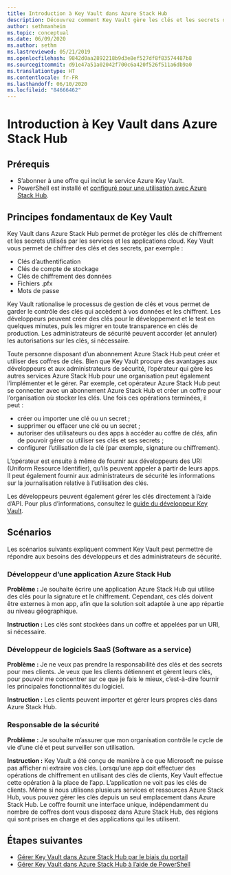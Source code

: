 ```yaml
---
title: Introduction à Key Vault dans Azure Stack Hub
description: Découvrez comment Key Vault gère les clés et les secrets dans Azure Stack Hub.
author: sethmanheim
ms.topic: conceptual
ms.date: 06/09/2020
ms.author: sethm
ms.lastreviewed: 05/21/2019
ms.openlocfilehash: 9842d0aa2892218b9d3e8ef527df8f83574487b8
ms.sourcegitcommit: d91e47a51a02042f700c6a420f526f511a6db9a0
ms.translationtype: HT
ms.contentlocale: fr-FR
ms.lasthandoff: 06/10/2020
ms.locfileid: "84666462"
---
```

# <a name="introduction-to-key-vault-in-azure-stack-hub"></a>Introduction à Key Vault dans Azure Stack Hub

## <a name="prerequisites"></a>Prérequis

* S’abonner à une offre qui inclut le service Azure Key Vault.  
* PowerShell est installé et [configuré pour une utilisation avec Azure Stack Hub](azure-stack-powershell-configure-user.md).

## <a name="key-vault-basics"></a>Principes fondamentaux de Key Vault

Key Vault dans Azure Stack Hub permet de protéger les clés de chiffrement et les secrets utilisés par les services et les applications cloud. Key Vault vous permet de chiffrer des clés et des secrets, par exemple :

* Clés d’authentification
* Clés de compte de stockage
* Clés de chiffrement des données
* Fichiers .pfx
* Mots de passe

Key Vault rationalise le processus de gestion de clés et vous permet de garder le contrôle des clés qui accèdent à vos données et les chiffrent. Les développeurs peuvent créer des clés pour le développement et le test en quelques minutes, puis les migrer en toute transparence en clés de production. Les administrateurs de sécurité peuvent accorder (et annuler) les autorisations sur les clés, si nécessaire.

Toute personne disposant d’un abonnement Azure Stack Hub peut créer et utiliser des coffres de clés. Bien que Key Vault procure des avantages aux développeurs et aux administrateurs de sécurité, l’opérateur qui gère les autres services Azure Stack Hub pour une organisation peut également l’implémenter et le gérer. Par exemple, cet opérateur Azure Stack Hub peut se connecter avec un abonnement Azure Stack Hub et créer un coffre pour l’organisation où stocker les clés. Une fois ces opérations terminées, il peut :

* créer ou importer une clé ou un secret ;
* supprimer ou effacer une clé ou un secret ;
* autoriser des utilisateurs ou des apps à accéder au coffre de clés, afin de pouvoir gérer ou utiliser ses clés et ses secrets ;
* configurer l’utilisation de la clé (par exemple, signature ou chiffrement).

L’opérateur est ensuite à même de fournir aux développeurs des URI (Uniform Resource Identifier), qu’ils peuvent appeler à partir de leurs apps. Il peut également fournir aux administrateurs de sécurité les informations sur la journalisation relative à l’utilisation des clés.

Les développeurs peuvent également gérer les clés directement à l’aide d’API. Pour plus d’informations, consultez le [guide du développeur Key Vault](/azure/key-vault/key-vault-developers-guide).

## <a name="scenarios"></a>Scénarios

Les scénarios suivants expliquent comment Key Vault peut permettre de répondre aux besoins des développeurs et des administrateurs de sécurité.

### <a name="developer-for-an-azure-stack-hub-app"></a>Développeur d’une application Azure Stack Hub

**Problème :** Je souhaite écrire une application Azure Stack Hub qui utilise des clés pour la signature et le chiffrement. Cependant, ces clés doivent être externes à mon app, afin que la solution soit adaptée à une app répartie au niveau géographique.

**Instruction :** Les clés sont stockées dans un coffre et appelées par un URI, si nécessaire.

### <a name="developer-for-software-as-a-service-saas"></a>Développeur de logiciels SaaS (Software as a service)

**Problème :** Je ne veux pas prendre la responsabilité des clés et des secrets pour mes clients. Je veux que les clients détiennent et gèrent leurs clés, pour pouvoir me concentrer sur ce que je fais le mieux, c’est-à-dire fournir les principales fonctionnalités du logiciel.

**Instruction :** Les clients peuvent importer et gérer leurs propres clés dans Azure Stack Hub.

### <a name="chief-security-officer-cso"></a>Responsable de la sécurité

**Problème :** Je souhaite m’assurer que mon organisation contrôle le cycle de vie d’une clé et peut surveiller son utilisation.

**Instruction :** Key Vault a été conçu de manière à ce que Microsoft ne puisse pas afficher ni extraire vos clés. Lorsqu’une app doit effectuer des opérations de chiffrement en utilisant des clés de clients, Key Vault effectue cette opération à la place de l’app. L’application ne voit pas les clés de clients. Même si nous utilisons plusieurs services et ressources Azure Stack Hub, vous pouvez gérer les clés depuis un seul emplacement dans Azure Stack Hub. Le coffre fournit une interface unique, indépendamment du nombre de coffres dont vous disposez dans Azure Stack Hub, des régions qui sont prises en charge et des applications qui les utilisent.

## <a name="next-steps"></a>Étapes suivantes

* [Gérer Key Vault dans Azure Stack Hub par le biais du portail](azure-stack-key-vault-manage-portal.md)  
* [Gérer Key Vault dans Azure Stack Hub à l’aide de PowerShell](azure-stack-key-vault-manage-powershell.md)
